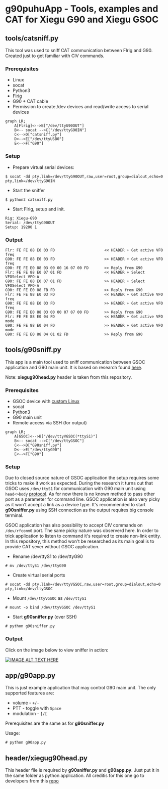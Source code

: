 # g90puhuApp - Tools, examples and CAT for Xiegu G90 and Xiegu GSOC

## tools/catsniff.py

This tool was used to sniff CAT communication between Flrig and G90.
Created just to get familiar with CIV commands.


### Prerequisites

* Linux
* socat
* Python3
* Flrig
* G90 + CAT cable
* Permission to create /dev devices and read/write access to serial devices

```mermaid
graph LR;
    A[Flrig]<-->B["/dev/ttyG90OUT"]
    B<-- socat -->C["/dev/ttyG90IN"]
    C<-->D["catsniff.py"]
    D<-->E["/dev/ttyUSB0"]
    E<-->F["G90"]
```


### Setup

* Prepare virtual serial devices:

```
$ socat -dd pty,link=/dev/ttyG90OUT,raw,user=root,group=dialout,echo=0 pty,link=/dev/ttyG90IN
```

* Start the sniffer
```
$ python3 catsniff.py
```

* Start Flrig, setup and init.
```
Rig: Xiegu-G90
Serial: /dev/ttyG90OUT
Setup: 19200 1
```

### Output
```
Flr: FE FE 88 E0 03 FD 				        << HEADER + Get active VFO freq
G90: FE FE 88 E0 03 FD 				        >> HEADER + Get active VFO freq
G90: FE FE E0 88 03 00 00 16 07 00 FD 		>> Reply from G90
Flr: FE FE 88 E0 07 01 FD 			        << HEADER + Select VFOSelect VFO-A
G90: FE FE 88 E0 07 01 FD 			        >> HEADER + Select VFOSelect VFO-A
G90: FE FE E0 88 FB FD 				        >> Reply from G90
Flr: FE FE 88 E0 03 FD 				        << HEADER + Get active VFO freq
G90: FE FE 88 E0 03 FD 				        >> HEADER + Get active VFO freq
G90: FE FE E0 88 03 00 00 07 07 00 FD 		>> Reply from G90
Flr: FE FE 88 E0 04 FD 				        << HEADER + Get active VFO mode
G90: FE FE 88 E0 04 FD 				        >> HEADER + Get active VFO mode
G90: FE FE E0 88 04 01 02 FD 			    >> Reply from G90
```


## tools/g90sniff.py

This app is a main tool used to sniff communication between GSOC application
and G90 main unit. It is based on research found 
[here](https://github.com/zeroping/xiegu-g90-headprotocol/). 

Note: **xiegug90head.py** header is taken from this repository.

### Prerequisites

* GSOC device with [custom Linux](https://github.com/d3cker/gsoc-puhumod)
* socat
* Python3
* G90 main unit
* Remote access via SSH (for output)


```mermaid
graph LR;
    A[GSOC]<-->B["/dev/ttyVGSOC(*ttyS1)"]
    B<-- socat -->C["/dev/ttyGSOC"]
    C<-->D["G90sniff.py"]
    D<-->E["/dev/ttyG90"]
    E<-->F["G90"]

```
### Setup

Due to closed source nature of GSOC application the setup requires some tricks
to make it work as expected. During the research it turns out that GSOC uses 
`/dev/ttyS1` for communication with G90 main unit using `head<>body` 
[protocol](https://github.com/zeroping/xiegu-g90-headprotocol/). As for now 
there is no known method to pass other port as a parameter for command line. 
GSOC application is also very picky as it won't accept a link as a device type.
It's recommended to start **g90sniffer.py** using SSH connection as the output
requires big console terminal. 

GSOC application has also possibility to accept CIV commands on `/dev/rfcomm0` 
port. The same picky nature was observerd here. In order to trick application 
to listen to command it's required to create non-link entity. In this 
repository, this method won't be researched as its main goal is to provide CAT
sever without GSOC application. 

* Rename /dev/ttyS1 to /dev/ttyG90
```
# mv /dev/ttyS1 /dev/ttyG90
```

* Create virtual serial ports
```
# socat -dd pty,link=/dev/ttyVGSOC,raw,user=root,group=dialout,echo=0 pty,link=/dev/ttyGSOC
```

* Mount `/dev/ttyVGSOC` as `/dev/ttyS1`
```
# mount -o bind /dev/ttyVGSOC /dev/ttyS1
```

* Start **g90sniffer.py** (over SSH)
```
# python g90sniffer.py
```

### Output

Click on the image below to view sniffer in action:

[![IMAGE ALT TEXT HERE](https://img.youtube.com/vi/8-x0HpGmOv8/0.jpg)](https://www.youtube.com/watch?v=8-x0HpGmOv8)


## app/g90app.py

This is just example application that may control G90 main unit. The only 
supported features are: 
* volume - `+/-`
* PTT - toggle with `Space`
* modulation - `]/[`

Prerequisites are the same as for **g90sniffer.py**

Usage:
```
# python g90app.py
```

## header/xiegug90head.py

This header file is required by **g90sniffer.py** and **g90app.py**. Just put
it in the same folder as python application. All creditis for this one go to 
developers from this [repo](https://github.com/zeroping/xiegu-g90-headprotocol/)

